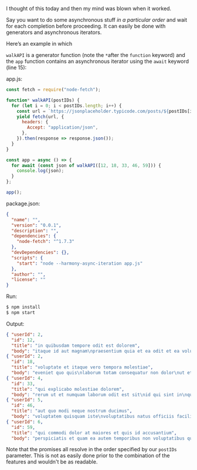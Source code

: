I thought of this today and then my mind was blown when it worked.

Say you want to do some asynchronous stuff *in a particular order* and wait for each completion before proceeding. It can easily be done with generators and asynchronous iterators.

Here’s an example in which

`walkAPI` is a generator function (note the `*`after the `function` keyword) and the `app` function contains an asynchronous iterator using the `await` keyword (line 15):

app.js:
```js
const fetch = require("node-fetch");

function* walkAPI(postIDs) {
  for (let i = 0; i < postIDs.length; i++) {
    const url = `https://jsonplaceholder.typicode.com/posts/${postIDs[i]}`;
    yield fetch(url, {
      headers: {
        Accept: "application/json",
      },
    }).then(response => response.json());
  }
}

const app = async () => {
  for await (const json of walkAPI([12, 18, 33, 46, 59])) {
    console.log(json);
  }
};

app();
```

package.json:
```json
{
  "name": "",
  "version": "0.0.1",
  "description": "",
  "dependencies": {
    "node-fetch": "^1.7.3"
  },
  "devDependencies": {},
  "scripts": {
    "start": "node --harmony-async-iteration app.js"
  },
  "author": "",
  "license": ""
}
```

Run:
```bash
$ npm install
$ npm start
```

Output:
```json
{ "userId": 2,
  "id": 12,
  "title": "in quibusdam tempore odit est dolorem",
  "body": "itaque id aut magnam\npraesentium quia et ea odit et ea voluptas et\nsapiente quia nihil amet occaecati quia id voluptatem\nincidunt ea est distinctio odio" }
{ "userId": 2,
  "id": 18,
  "title": "voluptate et itaque vero tempora molestiae",
  "body": "eveniet quo quis\nlaborum totam consequatur non dolor\nut et est repudiandae\nest voluptatem vel debitis et magnam" }
{ "userId": 4,
  "id": 33,
  "title": "qui explicabo molestiae dolorem",
  "body": "rerum ut et numquam laborum odit est sit\nid qui sint in\nquasi tenetur tempore aperiam et quaerat qui in\nrerum officiis sequi cumque quod" }
{ "userId": 5,
  "id": 46,
  "title": "aut quo modi neque nostrum ducimus",
  "body": "voluptatem quisquam iste\nvoluptatibus natus officiis facilis dolorem\nquis quas ipsam\nvel et voluptatum in aliquid" }
{ "userId": 6,
  "id": 59,
  "title": "qui commodi dolor at maiores et quis id accusantium",
  "body": "perspiciatis et quam ea autem temporibus non voluptatibus qui\nbeatae a earum officia nesciunt dolores suscipit voluptas et\nanimi doloribus cum rerum quas et magni\net hic ut ut commodi expedita sunt" }
```

Note that the promises all resolve in the order specified by our `postIDs` parameter. This is not as easily done prior to the combination of the features and wouldn't be as readable.